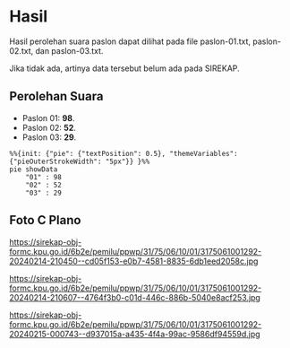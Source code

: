 # Hasil

Hasil perolehan suara paslon dapat dilihat pada file paslon-01.txt, paslon-02.txt, dan paslon-03.txt.

Jika tidak ada, artinya data tersebut belum ada pada SIREKAP.

## Perolehan Suara

 * Paslon 01: **98**.
 * Paslon 02: **52**.
 * Paslon 03: **29**.

```mermaid
%%{init: {"pie": {"textPosition": 0.5}, "themeVariables": {"pieOuterStrokeWidth": "5px"}} }%%
pie showData
    "01" : 98
    "02" : 52
    "03" : 29
```
## Foto C Plano

https://sirekap-obj-formc.kpu.go.id/6b2e/pemilu/ppwp/31/75/06/10/01/3175061001292-20240214-210450--cd05f153-e0b7-4581-8835-6db1eed2058c.jpg

https://sirekap-obj-formc.kpu.go.id/6b2e/pemilu/ppwp/31/75/06/10/01/3175061001292-20240214-210607--4764f3b0-c01d-446c-886b-5040e8acf253.jpg

https://sirekap-obj-formc.kpu.go.id/6b2e/pemilu/ppwp/31/75/06/10/01/3175061001292-20240215-000743--d937015a-a435-4f4a-99ac-9586df94559d.jpg
